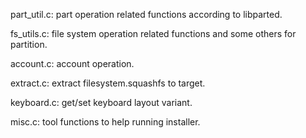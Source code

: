 part_util.c:
    part operation related functions according to libparted.

fs_utils.c:
    file system operation related functions and some others for partition.

account.c:
    account operation.

extract.c:
    extract filesystem.squashfs to target.

keyboard.c:
    get/set keyboard layout variant.

misc.c:
    tool functions to help running installer.
